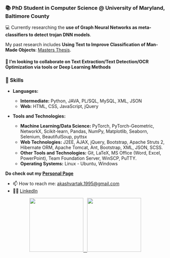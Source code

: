 ### 📚 PhD Student in Computer Science @ University of Maryland, Baltimore County

💻 Currently researching the **use of Graph Neural Networks as meta-classifiers to detect trojan DNN models**.

My past research includes **Using Text to Improve Classification of Man-Made Objects**: [Masters Thesis](https://www.proquest.com/docview/2695026845/A5E4B7523A264CE4PQ/1?accountid=14577).
#### 🤝 I’m looking to collaborate on Text Extraction/Text Detection/OCR Optimization via tools or Deep Learning Methods

### 💪 Skills
- **Languages:**
  - **Intermediate:** Python, JAVA, PL/SQL, MySQL, XML, JSON
  - **Web:** HTML, CSS, JavaScript, jQuery

- **Tools and Technologies:**
  - **Machine Learning/Data Science:** PyTorch, PyTorch-Geometric, NetworkX, Scikit-learn, Pandas, NumPy, Matplotlib, Seaborn, Selenium, BeautifulSoup, pyttsx
  - **Web Technologies:** J2EE, AJAX, jQuery, Bootstrap, Apache Struts 2, Hibernate ORM, Apache Tomcat, Ant, Bootstrap, XML, JSON, SCSS.
  - **Other Tools and Technologies:** Git, LaTeX, MS Office (Word, Excel, PowerPoint), Team Foundation Server, WinSCP, PuTTY.
  - **Operating Systems:** Linux - Ubuntu, Windows
  
**Do check out my [Personal Page](http://akash-vartak.github.io/)**
- 📫 How to reach me: akashvartak.1995@gmail.com
- 👨‍💼 [LinkedIn](https://www.linkedin.com/in/akash-vartak/)


<div align="center" vertical-align="middle">
    <a href="https://github.com/akash-vartak" targer="_blank"> 
    <img height="170" src="https://github-readme-stats.vercel.app/api?username=akash-vartak&show_icons=true&theme=highcontrast&disable_animations=false"> &nbsp;
    <img height="170" src="https://github-readme-stats.vercel.app/api/top-langs/?username=akash-vartak&layout=compact&theme=merko&langs_count=6&hide=ShaderLab"> 
    </a>
</div>

<!--
**akash-vartak/akash-vartak** is a ✨ _special_ ✨ repository because its `README.md` (this file) appears on your GitHub profile.

Here are some ideas to get you started:

- 🔭 I’m currently working on ...
- 🌱 I’m currently learning ...
- 👯 I’m looking to collaborate on ...
- 🤔 I’m looking for help with ...
- 💬 Ask me about ...
- 📫 How to reach me: ...
- 😄 Pronouns: ...
- ⚡ Fun fact: ...
-->
